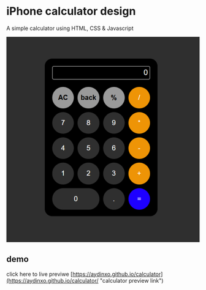 # iPhone calculator design
A simple calculator using HTML, CSS & Javascript

![calculator image](./calculator-image.png "iPhone calculator design image")


## demo 
click here to live previwe [https://aydinxo.github.io/calculator](https://aydinxo.github.io/calculator/ "calculator preview link")
